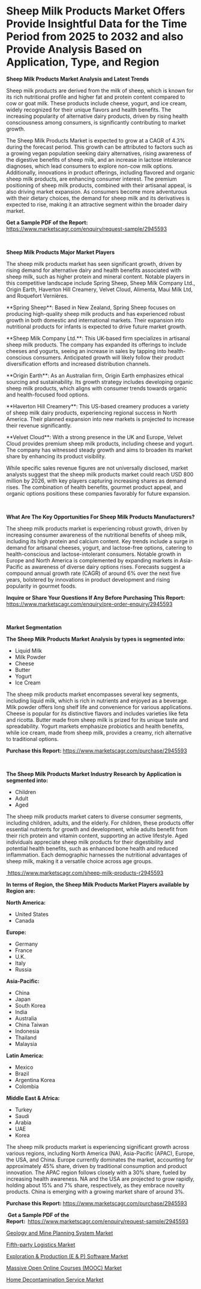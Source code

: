 <p><h1>Sheep Milk Products Market Offers Provide Insightful Data for the Time Period from 2025 to 2032 and also Provide Analysis Based on Application, Type, and Region</h1></p><p><strong>Sheep Milk Products Market Analysis and Latest Trends</strong></p>
<p><p>Sheep milk products are derived from the milk of sheep, which is known for its rich nutritional profile and higher fat and protein content compared to cow or goat milk. These products include cheese, yogurt, and ice cream, widely recognized for their unique flavors and health benefits. The increasing popularity of alternative dairy products, driven by rising health consciousness among consumers, is significantly contributing to market growth.</p><p>The Sheep Milk Products Market is expected to grow at a CAGR of 4.3% during the forecast period. This growth can be attributed to factors such as a growing vegan population seeking dairy alternatives, rising awareness of the digestive benefits of sheep milk, and an increase in lactose intolerance diagnoses, which lead consumers to explore non-cow milk options. Additionally, innovations in product offerings, including flavored and organic sheep milk products, are enhancing consumer interest. The premium positioning of sheep milk products, combined with their artisanal appeal, is also driving market expansion. As consumers become more adventurous with their dietary choices, the demand for sheep milk and its derivatives is expected to rise, making it an attractive segment within the broader dairy market.</p></p>
<p><strong>Get a Sample PDF of the Report:&nbsp;</strong> <a href="https://www.marketscagr.com/enquiry/request-sample/2945593?utm_campaign=2110&utm_medium=2&utm_source=Github&utm_content=ia&utm_term=11032025&utm_id=sheep-milk-products">https://www.marketscagr.com/enquiry/request-sample/2945593</a></p>
<p>&nbsp;</p>
<p><strong>Sheep Milk Products Major Market Players</strong></p>
<p><p>The sheep milk products market has seen significant growth, driven by rising demand for alternative dairy and health benefits associated with sheep milk, such as higher protein and mineral content. Notable players in this competitive landscape include Spring Sheep, Sheep Milk Company Ltd., Origin Earth, Haverton Hill Creamery, Velvet Cloud, Alimenta, Maui Milk Ltd, and Roquefort Vernières.</p><p>**Spring Sheep**: Based in New Zealand, Spring Sheep focuses on producing high-quality sheep milk products and has experienced robust growth in both domestic and international markets. Their expansion into nutritional products for infants is expected to drive future market growth.</p><p>**Sheep Milk Company Ltd.**: This UK-based firm specializes in artisanal sheep milk products. The company has expanded its offerings to include cheeses and yogurts, seeing an increase in sales by tapping into health-conscious consumers. Anticipated growth will likely follow their product diversification efforts and increased distribution channels.</p><p>**Origin Earth**: As an Australian firm, Origin Earth emphasizes ethical sourcing and sustainability. Its growth strategy includes developing organic sheep milk products, which aligns with consumer trends towards organic and health-focused food options.</p><p>**Haverton Hill Creamery**: This US-based creamery produces a variety of sheep milk dairy products, experiencing regional success in North America. Their planned expansion into new markets is projected to increase their revenue significantly.</p><p>**Velvet Cloud**: With a strong presence in the UK and Europe, Velvet Cloud provides premium sheep milk products, including cheese and yogurt. The company has witnessed steady growth and aims to broaden its market share by enhancing its product visibility.</p><p>While specific sales revenue figures are not universally disclosed, market analysts suggest that the sheep milk products market could reach USD 800 million by 2026, with key players capturing increasing shares as demand rises. The combination of health benefits, gourmet product appeal, and organic options positions these companies favorably for future expansion.</p></p>
<p>&nbsp;</p>
<p><strong>What Are The Key Opportunities For Sheep Milk Products Manufacturers?</strong></p>
<p><p>The sheep milk products market is experiencing robust growth, driven by increasing consumer awareness of the nutritional benefits of sheep milk, including its high protein and calcium content. Key trends include a surge in demand for artisanal cheeses, yogurt, and lactose-free options, catering to health-conscious and lactose-intolerant consumers. Notable growth in Europe and North America is complemented by expanding markets in Asia-Pacific as awareness of diverse dairy options rises. Forecasts suggest a compound annual growth rate (CAGR) of around 6% over the next five years, bolstered by innovations in product development and rising popularity in gourmet foods.</p></p>
<p><strong>Inquire or Share Your Questions If Any Before Purchasing This Report:</strong> <a href="https://www.marketscagr.com/enquiry/pre-order-enquiry/2945593?utm_campaign=2110&utm_medium=2&utm_source=Github&utm_content=ia&utm_term=11032025&utm_id=sheep-milk-products">https://www.marketscagr.com/enquiry/pre-order-enquiry/2945593</a></p>
<p>&nbsp;</p>
<p><strong>Market Segmentation</strong></p>
<p><strong>The Sheep Milk Products Market Analysis by types is segmented into:</strong></p>
<p><ul><li>Liquid Milk</li><li>Milk Powder</li><li>Cheese</li><li>Butter</li><li>Yogurt</li><li>Ice Cream</li></ul></p>
<p><p>The sheep milk products market encompasses several key segments, including liquid milk, which is rich in nutrients and enjoyed as a beverage. Milk powder offers long shelf life and convenience for various applications. Cheese is popular for its distinctive flavors and includes varieties like feta and ricotta. Butter made from sheep milk is prized for its unique taste and spreadability. Yogurt markets emphasize probiotics and health benefits, while ice cream, made from sheep milk, provides a creamy, rich alternative to traditional options.</p></p>
<p><strong>Purchase this Report:&nbsp;</strong><a href="https://www.marketscagr.com/purchase/2945593?utm_campaign=2110&utm_medium=2&utm_source=Github&utm_content=ia&utm_term=11032025&utm_id=sheep-milk-products">https://www.marketscagr.com/purchase/2945593</a></p>
<p>&nbsp;</p>
<p><strong>The Sheep Milk Products Market Industry Research by Application is segmented into:</strong></p>
<p><ul><li>Children</li><li>Adult</li><li>Aged</li></ul></p>
<p><p>The sheep milk products market caters to diverse consumer segments, including children, adults, and the elderly. For children, these products offer essential nutrients for growth and development, while adults benefit from their rich protein and vitamin content, supporting an active lifestyle. Aged individuals appreciate sheep milk products for their digestibility and potential health benefits, such as enhanced bone health and reduced inflammation. Each demographic harnesses the nutritional advantages of sheep milk, making it a versatile choice across age groups.</p></p>
<p><a href="https://www.marketscagr.com/sheep-milk-products-r2945593?utm_campaign=2110&utm_medium=2&utm_source=Github&utm_content=ia&utm_term=11032025&utm_id=sheep-milk-products">&nbsp;https://www.marketscagr.com/sheep-milk-products-r2945593</a></p>
<p><strong>In terms of Region, the Sheep Milk Products Market Players available by Region are:</strong></p>
<p>
    <p> <strong> North America: </strong>
        <ul>
            <li>United States</li>
            <li>Canada</li>
        </ul>
        </p> 
    <p> <strong> Europe: </strong>
        <ul>
            <li>Germany</li>
            <li>France</li>
            <li>U.K.</li>
            <li>Italy</li>
            <li>Russia</li>
        </ul>
        </p> 
    <p> <strong> Asia-Pacific: </strong>
        <ul>
            <li>China</li>
            <li>Japan</li>
            <li>South Korea</li>
            <li>India</li>
            <li>Australia</li>
            <li>China Taiwan</li>
            <li>Indonesia</li>
            <li>Thailand</li>
            <li>Malaysia</li>
        </ul>
        </p> 
    <p> <strong> Latin America: </strong>
        <ul>
            <li>Mexico</li>
            <li>Brazil</li>
            <li>Argentina Korea</li>
            <li>Colombia</li>
        </ul>
        </p> 
    <p> <strong> Middle East & Africa: </strong>
        <ul>
            <li>Turkey</li>
            <li>Saudi</li>
            <li>Arabia</li>
            <li>UAE</li>
            <li>Korea</li>
        </ul>
    </p>
    </p>
<p><p>The sheep milk products market is experiencing significant growth across various regions, including North America (NA), Asia-Pacific (APAC), Europe, the USA, and China. Europe currently dominates the market, accounting for approximately 45% share, driven by traditional consumption and product innovation. The APAC region follows closely with a 30% share, fueled by increasing health awareness. NA and the USA are projected to grow rapidly, holding about 15% and 7% share, respectively, as they embrace novelty products. China is emerging with a growing market share of around 3%.</p></p>
<p><strong>Purchase this Report: </strong><a href="https://www.marketscagr.com/purchase/2945593?utm_campaign=2110&utm_medium=2&utm_source=Github&utm_content=ia&utm_term=11032025&utm_id=sheep-milk-products">https://www.marketscagr.com/purchase/2945593</a></p>
<p>&nbsp;<strong>Get a Sample PDF of the Report:&nbsp;&nbsp;</strong><a href="https://www.marketscagr.com/enquiry/request-sample/2945593?utm_campaign=2110&utm_medium=2&utm_source=Github&utm_content=ia&utm_term=11032025&utm_id=sheep-milk-products">https://www.marketscagr.com/enquiry/request-sample/2945593</a></p>
<p><strong></strong></p>
<p><p><a href="https://github.com/thanenegenqa/Market-Research-Report-List-1/blob/main/geology-and-mine-planning-system-market.md?utm_campaign=2110&utm_medium=2&utm_source=Github&utm_content=ia&utm_term=11032025&utm_id=sheep-milk-products">Geology and Mine Planning System Market</a></p><p><a href="https://github.com/cezilfinerv9/Market-Research-Report-List-1/blob/main/fifth-party-logistics-market.md?utm_campaign=2110&utm_medium=2&utm_source=Github&utm_content=ia&utm_term=11032025&utm_id=sheep-milk-products">Fifth-party Logistics Market</a></p><p><a href="https://github.com/syskamazucqa/Market-Research-Report-List-1/blob/main/exploration-production-e-p-software-market.md?utm_campaign=2110&utm_medium=2&utm_source=Github&utm_content=ia&utm_term=11032025&utm_id=sheep-milk-products">Exploration & Production (E & P) Software Market</a></p><p><a href="https://github.com/bhuraoutenc8/Market-Research-Report-List-1/blob/main/massive-open-online-courses-mooc-market.md?utm_campaign=2110&utm_medium=2&utm_source=Github&utm_content=ia&utm_term=11032025&utm_id=sheep-milk-products">Massive Open Online Courses (MOOC) Market</a></p><p><a href="https://github.com/lelkohydesyj/Market-Research-Report-List-1/blob/main/home-decontamination-service-market.md?utm_campaign=2110&utm_medium=2&utm_source=Github&utm_content=ia&utm_term=11032025&utm_id=sheep-milk-products">Home Decontamination Service Market</a></p></p>